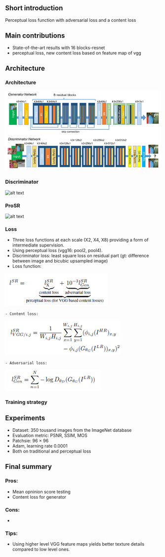 
## Short introduction
Perceptual loss function with adversarial loss and a content loss
## Main contributions
- State-of-the-art results with 16 blocks-resnet
- perceptual loss, new content loss based on feature map of vgg
## Architecture
### Architecture
![alt text](Arch.PNG)

### Discriminator
![alt text](Discri.PNG)

### ProSR
![alt text](Arch_over.PNG)

### Loss
- Three loss functions at each scale (X2, X4, X8) providing a form of intermediate supervision.
- Using perceptual loss (vgg16: pool2, pool4).
- Discriminator loss: least square loss on residual part (gt: difference between image and bicubic upsampled image)
- Loss function:

![alt text](loss.PNG)

	- Content loss:

![alt text](content_loss.PNG)

	- Adversarial loss:

![alt text](adversarial_loss.PNG)

### Training strategy


## Experiments
- Dataset: 350 tousand images from the ImageNet database
- Evaluation metric: PSNR, SSIM, MOS
- Patchsie: 96 × 96
- Adam, learning rate 0.0001
- Both on traditional and perceptual loss

## Final summary
### Pros:
- Mean opninion score testing
- Content loss for generator
### Cons:
- 
### Tips:
- Using higher level VGG feature maps yields better texture details compared to low level ones.
